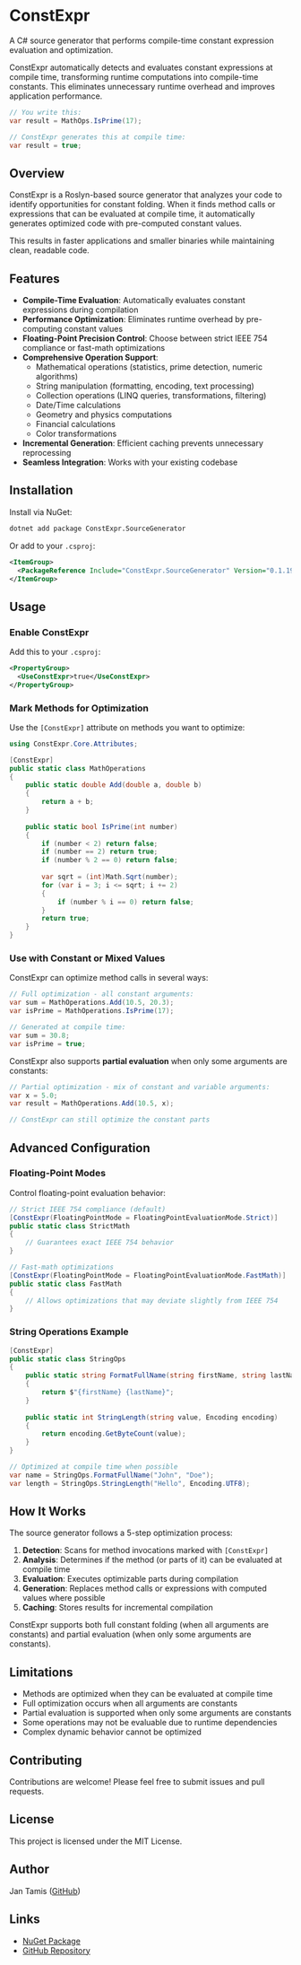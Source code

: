 # ConstExpr

A C# source generator that performs compile-time constant expression evaluation and optimization.

ConstExpr automatically detects and evaluates constant expressions at compile time, transforming runtime computations into compile-time constants. This eliminates unnecessary runtime overhead and improves application performance.

```csharp
// You write this:
var result = MathOps.IsPrime(17);

// ConstExpr generates this at compile time:
var result = true;
```

## Overview

ConstExpr is a Roslyn-based source generator that analyzes your code to identify opportunities for constant folding. When it finds method calls or expressions that can be evaluated at compile time, it automatically generates optimized code with pre-computed constant values.

This results in faster applications and smaller binaries while maintaining clean, readable code.

## Features

- **Compile-Time Evaluation**: Automatically evaluates constant expressions during compilation
- **Performance Optimization**: Eliminates runtime overhead by pre-computing constant values
- **Floating-Point Precision Control**: Choose between strict IEEE 754 compliance or fast-math optimizations
- **Comprehensive Operation Support**:
  - Mathematical operations (statistics, prime detection, numeric algorithms)
  - String manipulation (formatting, encoding, text processing)
  - Collection operations (LINQ queries, transformations, filtering)
  - Date/Time calculations
  - Geometry and physics computations
  - Financial calculations
  - Color transformations
- **Incremental Generation**: Efficient caching prevents unnecessary reprocessing
- **Seamless Integration**: Works with your existing codebase

## Installation

Install via NuGet:

```bash
dotnet add package ConstExpr.SourceGenerator
```

Or add to your `.csproj`:

```xml
<ItemGroup>
  <PackageReference Include="ConstExpr.SourceGenerator" Version="0.1.19-preview" />
</ItemGroup>
```

## Usage

### Enable ConstExpr

Add this to your `.csproj`:

```xml
<PropertyGroup>
  <UseConstExpr>true</UseConstExpr>
</PropertyGroup>
```

### Mark Methods for Optimization

Use the `[ConstExpr]` attribute on methods you want to optimize:

```csharp
using ConstExpr.Core.Attributes;

[ConstExpr]
public static class MathOperations
{
    public static double Add(double a, double b)
    {
        return a + b;
    }
    
    public static bool IsPrime(int number)
    {
        if (number < 2) return false;
        if (number == 2) return true;
        if (number % 2 == 0) return false;
        
        var sqrt = (int)Math.Sqrt(number);
        for (var i = 3; i <= sqrt; i += 2)
        {
            if (number % i == 0) return false;
        }
        return true;
    }
}
```

### Use with Constant or Mixed Values

ConstExpr can optimize method calls in several ways:

```csharp
// Full optimization - all constant arguments:
var sum = MathOperations.Add(10.5, 20.3);
var isPrime = MathOperations.IsPrime(17);

// Generated at compile time:
var sum = 30.8;
var isPrime = true;
```

ConstExpr also supports **partial evaluation** when only some arguments are constants:

```csharp
// Partial optimization - mix of constant and variable arguments:
var x = 5.0;
var result = MathOperations.Add(10.5, x);

// ConstExpr can still optimize the constant parts
```

## Advanced Configuration

### Floating-Point Modes

Control floating-point evaluation behavior:

```csharp
// Strict IEEE 754 compliance (default)
[ConstExpr(FloatingPointMode = FloatingPointEvaluationMode.Strict)]
public static class StrictMath
{
    // Guarantees exact IEEE 754 behavior
}

// Fast-math optimizations
[ConstExpr(FloatingPointMode = FloatingPointEvaluationMode.FastMath)]
public static class FastMath
{
    // Allows optimizations that may deviate slightly from IEEE 754
}
```

### String Operations Example

```csharp
[ConstExpr]
public static class StringOps
{
    public static string FormatFullName(string firstName, string lastName)
    {
        return $"{firstName} {lastName}";
    }
    
    public static int StringLength(string value, Encoding encoding)
    {
        return encoding.GetByteCount(value);
    }
}

// Optimized at compile time when possible
var name = StringOps.FormatFullName("John", "Doe");
var length = StringOps.StringLength("Hello", Encoding.UTF8);
```

## How It Works

The source generator follows a 5-step optimization process:

1. **Detection**: Scans for method invocations marked with `[ConstExpr]`
2. **Analysis**: Determines if the method (or parts of it) can be evaluated at compile time
3. **Evaluation**: Executes optimizable parts during compilation
4. **Generation**: Replaces method calls or expressions with computed values where possible
5. **Caching**: Stores results for incremental compilation

ConstExpr supports both full constant folding (when all arguments are constants) and partial evaluation (when only some arguments are constants).

## Limitations

- Methods are optimized when they can be evaluated at compile time
- Full optimization occurs when all arguments are constants
- Partial evaluation is supported when only some arguments are constants
- Some operations may not be evaluable due to runtime dependencies
- Complex dynamic behavior cannot be optimized

## Contributing

Contributions are welcome! Please feel free to submit issues and pull requests.

## License

This project is licensed under the MIT License.

## Author

Jan Tamis ([GitHub](https://github.com/JanTamis))

## Links

- [NuGet Package](https://www.nuget.org/packages/ConstExpr.SourceGenerator)
- [GitHub Repository](https://github.com/JanTamis/ConstExpr)
